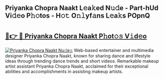 ## Priyanka Chopra Naakt L𝚎a𝚔ed N𝚞𝚍e - Part-hUd Vi𝚍𝚎o P𝚑𝚘tos - H𝚘𝚝 O𝚗𝚕yf𝚊ns L𝚎a𝚔s POpnQ

# <h2><a href="http://kf4g3h.oniu.top/?m=Priyanka+Chopra+Naakt">🔗👉 🔴 Priyanka Chopra Naakt P𝚑ot𝚘𝚜 V𝚒d𝚎o</a></h2>

[![Priyanka Chopra Naakt Nu𝚍e𝚜](https://i.imgur.com/0qMVB7G.gif)](http://kf4g3h.oniu.top/?m=Priyanka+Chopra+Naakt)
Web-based entertainer and multimedia designer Priyanka Chopra Naakt, known for sharing dance and lifestyle ideas through trending dance trends and short videos. Remarkable makeup artist assistant Priyanka Chopra Naakt, acclaimed for their exceptional abilities and accomplishments in assisting makeup artists.  

